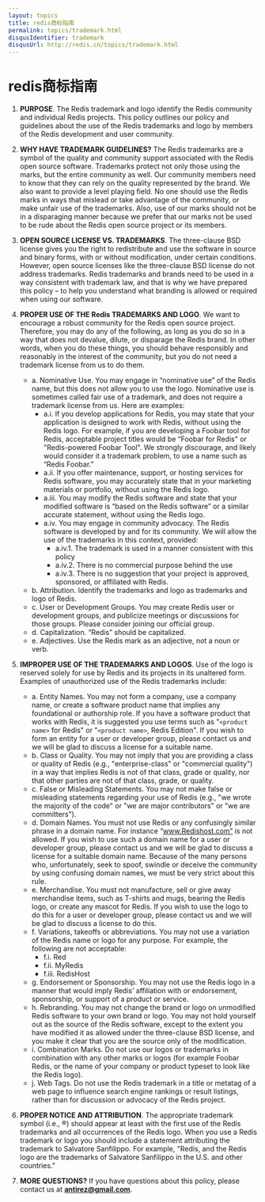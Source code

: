 ```yaml
---
layout: topics
title: redis商标指南
permalink: topics/trademark.html
disqusIdentifier: trademark
disqusUrl: http://redis.cn/topics/trademark.html
---
```


# redis商标指南

1. **PURPOSE**. The Redis trademark and logo identify the Redis community and individual Redis projects. This policy outlines our policy and guidelines about the use of the Redis trademarks and logo by members of the Redis development and user community.

2. **WHY HAVE TRADEMARK GUIDELINES?** The Redis trademarks are a symbol of the quality and community support associated with the Redis open source software. Trademarks protect not only those using the marks, but the entire community as well. Our community members need to know that they can rely on the quality represented by the brand.  We also want to provide a level playing field.  No one should use the Redis marks in ways that mislead or take advantage of the community, or make unfair use of the trademarks. Also, use of our marks should not be in a disparaging manner because we prefer that our marks not be used to be rude about the Redis open source project or its members.	

3. **OPEN SOURCE LICENSE VS. TRADEMARKS**. The three-clause BSD license gives you the right to redistribute and use the software in source and binary forms, with or without modification, under certain conditions. However, open source licenses like the three-clause BSD license do not address trademarks.  Redis trademarks and brands need to be used in a way consistent with trademark law, and that is why we have prepared this policy – to help you understand what branding is allowed or required when using our software.	

4. **PROPER USE OF THE Redis TRADEMARKS AND LOGO**. We want to encourage a robust community for the Redis open source project. Therefore, you may do any of the following, as long as you do so in a way that does not devalue, dilute, or disparage the Redis brand. In other words, when you do these things, you should behave responsibly and reasonably in the interest of the community, but you do not need a trademark license from us to do them.
    * a. Nominative Use. You may engage in “nominative use” of the Redis name, but this does not allow you to use the logo.  Nominative use is sometimes called fair use of a trademark, and does not require a trademark license from us.  Here are examples:
        * a.i. If you develop applications for Redis, you may state that your application is designed to work with Redis, without using the Redis logo. For example, if you are developing a Foobar tool for Redis, acceptable project titles would be “Foobar for Redis" or "Redis-powered Foobar Tool". We strongly discourage, and likely would consider it a trademark problem, to use a name such as “Redis Foobar.”  
        * a.ii. If you offer maintenance, support, or hosting services for Redis software, you may accurately state that in your marketing materials or portfolio, without using the Redis logo.  
        * a.iii. You may modify the Redis software and state that your modified software is “based on the Redis software” or a similar accurate statement, without using the Redis logo.
        * a.iv. You may engage in community advocacy. The Redis software is developed by and for its community. We will allow the use of the trademarks in this context, provided:
            * a.iv.1. The trademark is used in a manner consistent with this policy
            * a.iv.2. There is no commercial purpose behind the use
            * a.iv.3. There is no suggestion that your project is approved, sponsored, or affiliated with Redis.
    * b. Attribution. Identify the trademarks and logo as trademarks and logo of Redis.
    * c. User or Development Groups. You may create Redis user or development groups, and publicize meetings or discussions for those groups.  Please consider joining our official group.
    * d. Capitalization. “Redis” should be capitalized.
    * e. Adjectives. Use the Redis mark as an adjective, not a noun or verb. 
5. **IMPROPER USE OF THE TRADEMARKS AND LOGOS**. Use of the logo is reserved solely for use by Redis and its projects in its unaltered form. Examples of unauthorized use of the Redis trademarks include:
    * a. Entity Names. You may not form a company, use a company name, or create a software product name that implies any foundational or authorship role. If you have a software product that works with Redis, it is suggested you use terms such as "`<product name>` for Redis" or "`<product name>`, Redis Edition". If you wish to form an entity for a user or developer group, please contact us and we will be glad to discuss a license for a suitable name. 
    * b. Class or Quality. You may not imply that you are providing a class or quality of Redis (e.g., "enterprise-class" or "commercial quality") in a way that implies Redis is not of that class, grade or quality, nor that other parties are not of that class, grade, or quality. 
    * c. False or Misleading Statements. You may not make false or misleading statements regarding your use of Redis (e.g., "we wrote the majority of the code" or "we are major contributors" or "we are committers").
    * d. Domain Names. You must not use Redis or any confusingly similar phrase in a domain name. For instance “www.Redishost.com” is not allowed. If you wish to use such a domain name for a user or developer group, please contact us and we will be glad to discuss a license for a suitable domain name.  Because of the many persons who, unfortunately, seek to spoof, swindle or deceive the community by using confusing domain names, we must be very strict about this rule.
    * e. Merchandise. You must not manufacture, sell or give away merchandise items, such as T-shirts and mugs, bearing the Redis logo, or create any mascot for Redis.  If you wish to use the logo to do this for a user or developer group, please contact us and we will be glad to discuss a license to do this.
    * f. Variations, takeoffs or abbreviations. You may not use a variation of the Redis name or logo for any purpose. For example, the following are not acceptable: 
        * f.i. Red
        * f.ii. MyRedis
        * f.iii. RedisHost
    * g. Endorsement or Sponsorship. You may not use the Redis logo in a manner that would imply Redis’ affiliation with or endorsement, sponsorship, or support of a product or service.
    * h. Rebranding. You may not change the brand or logo on unmodified Redis software to your own brand or logo.  You may not hold yourself out as the source of the Redis software, except to the extent you have modified it as allowed under the three-clause BSD license, and you make it clear that you are the source only of the modification.
    * i. Combination Marks. Do not use our logos or trademarks in combination with any other marks or logos (for example Foobar Redis, or the name of your company or product typeset to look like the Redis logo).
    * j. Web Tags. Do not use the Redis trademark in a title or metatag of a web page to influence search engine rankings or result listings, rather than for discussion or advocacy of the Redis project.

6. **PROPER NOTICE AND ATTRIBUTION**. The appropriate trademark symbol (i.e.,  ®) should appear at least with the first use of the Redis trademarks and all occurrences of the Redis logo. When you use a Redis trademark or logo you should include a statement attributing the trademark to Salvatore Sanfilippo. For example, "Redis, and the Redis logo are the trademarks of Salvatore Sanfilippo in the U.S. and other countries."

7. **MORE QUESTIONS?** If you have questions about this policy, please contact us at **antirez@gmail.com**.
